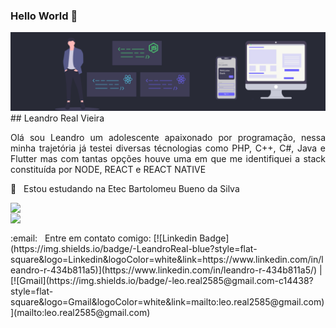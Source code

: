 ### Hello World 👋

<!--
**Leandro2585/Leandro2585** is a ✨ _special_ ✨ repository because its `README.md` (this file) appears on your GitHub profile.

Here are some ideas to get you started:

- 🔭 I’m currently working on ...
- 🌱 I’m currently learning ...
- 👯 I’m looking to collaborate on ...
- 🤔 I’m looking for help with ...
- 💬 Ask me about ...
- 📫 How to reach me: ...
- 😄 Pronouns: ...
- ⚡ Fun fact: ...
-->
<img alt="Banner" src="https://github.com/Leandro2585/Leandro2585/blob/master/background.svg?raw=true" />
## Leandro Real Vieira
<p align="justify">Olá sou Leandro um adolescente apaixonado por programação, nessa minha trajetória já testei diversas técnologias como PHP, C++, C#, Java e Flutter mas com tantas opções houve uma em que me identifiquei a stack constituída por NODE, REACT e REACT NATIVE</p>


 :rocket:  &nbsp; Estou estudando na Etec Bartolomeu Bueno da Silva
<br>

<img align="left" src="https://img.shields.io/static/v1?label=javascript&message=language&color=yellow&style=for-the-badge&logo=JAVASCRIPT"/><br>
<img align="left" src="https://img.shields.io/static/v1?label=typescript&message=language&color=blue&style=for-the-badge&logo=TYPESCRIPT"/>

<br>
:email: &nbsp; Entre em contato comigo: 
[![Linkedin Badge](https://img.shields.io/badge/-LeandroReal-blue?style=flat-square&logo=Linkedin&logoColor=white&link=https://www.linkedin.com/in/leandro-r-434b811a5)](https://www.linkedin.com/in/leandro-r-434b811a5/)
| 
[![Gmail](https://img.shields.io/badge/-leo.real2585@gmail.com-c14438?style=flat-square&logo=Gmail&logoColor=white&link=mailto:leo.real2585@gmail.com)](mailto:leo.real2585@gmail.com)
